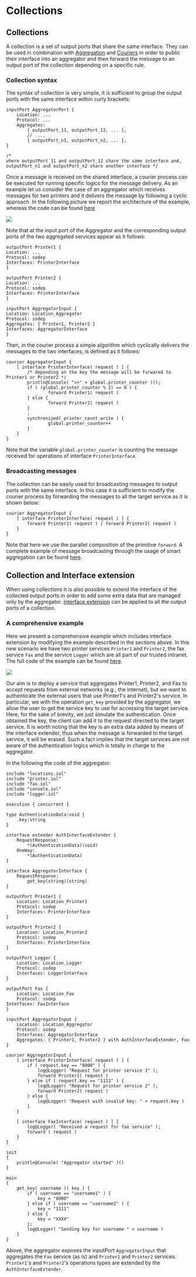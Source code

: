 # Collections

## Collections

A collection is a set of output ports that share the same interface. They can be used in combination with [Aggregation](https://github.com/jolie/docs/tree/f7380de3b4b0fc6b938ca43b657f4f0485963fdb/architectural-composition/aggreation.md) and [Couriers](couriers.md#courier-sessions) in order to public their interface into an aggregator and then forward the message to an output port of the collection depending on a specific rule.

### Collection syntax

The syntax of collection is very simple, it is sufficient to group the output ports with the same interface within curly brackets:

```jolie
inputPort AggregatorPort {
    Location: ...
    Protocol: ...
    Aggregates: 
        { outputPort_11, outputPort_12, ... },
        //  ...
        { outputPort_n1, outputPort_n2, ... },
}

/*
where outputPort_11 and outputPort_12 share the same interface and, 
outputPort_n1 and outputPort_n2 share another interface */
```

Once a message is received on the shared interface, a courier process can be executed for running specific logics for the message delivery. As an example let us consider the case of an aggregator which receives messages for two printers and it delivers the message by following a cyclic approach. In the following picture we report the architecture of the example, whereas the code can be found [here](https://github.com/jolie/examples/tree/master/04_architectural_composition/08_collection/01_simple_collection)

![](../../assets/image/smart_aggregation.png)

Note that at the input port of the Aggregator and the corresponding output ports of the two aggregated services appear as it follows:

```jolie
outputPort Printer1 {
Location: ...
Protocol: sodep
Interfaces: PrinterInterface
}

outputPort Printer2 {
Location: ...
Protocol: sodep
Interfaces: PrinterInterface
}

inputPort AggregatorInput {
Location: Location_Aggregator
Protocol: sodep
Aggregates: { Printer1, Printer2 }
Interfaces: AggregatorInterface
}
```

Then, in the courier process a simple algorithm which cyclically delivers the messages to the two interfaces, is defined as it follows:

```jolie
courier AggregatorInput {
    [ interface PrinterInterface( request ) ] {
        /* depending on the key the message will be forwared to Printer1 or Printer2 */
        println@Console( ">>" + global.printer_counter )();
        if ( (global.printer_counter % 2) == 0 ) {
                forward Printer1( request )
        } else {
                forward Printer2( request )
        }
        ;
        synchronized( printer_count_write ) {
                global.printer_counter++
        }
    }
}
```

Note that the variable `global.printer_counter` is counting the message received for operations of interface `PrinterInterface`.

### Broadcasting messages

The collection can be easily used for broadcasting messages to output ports with the same interface. In this case it is sufficient to modify the courier process by forwarding the messages to all the target service as it is shown below:

```jolie
courier AggregatorInput {
    [ interface PrinterInterface( request ) ] {
        forward Printer1( request ) | forward Printer2( request )
    }
}
```

Note that here we use the parallel composition of the primitive `forward`. A complete example of message broadcasting through the usage of smart aggregation can be found [here](https://github.com/jolie/examples/tree/master/04_architectural_composition/08_collection/02_broadcasting).

## Collection and Interface extension

When using collections it is also possible to extend the interface of the collected output ports in order to add some extra data that are managed only by the aggregator. [Interface extension](https://jolielang.gitbook.io/docs/architectural-composition/couriers#interface-extension) can be applied to all the output ports of a collection.

### A comprehensive example

Here we present a comprehensive example which includes interface extension by modifying the example described in the sections above. In this new scenario we have two printer services `Printer1` and `Printer2`, the fax service `Fax` and the service `Logger` which are all part of our trusted intranet. The full code of the example can be found [here](https://github.com/jolie/examples/tree/master/04_architectural_composition/08_collection/03_comprehensive_example).

![](../../assets/image/collection_comprehensive_example.png)

Our aim is to deploy a service that aggregates Printer1, Printer2, and Fax to accept requests from external networks \(e.g., the Internet\), but we want to authenticate the external users that use Printer1's and Printer2's service. In particular, we with the operation `get_key` provided by the aggregator, we allow the user to get the service key to use for accessing the target service. Here, for the sake of brevity, we just simulate the authentication. Once obtained the key, the client can add it to the request directed to the target service. It is worth noting that the key is an extra data added by means of the interface extender, thus when the message is forwarded to the target service, it will be erased. Such a fact implies that the target services are not aware of the authentication logics which is totally in charge to the aggregator.

In the following the code of the aggregator:

```jolie
include "locations.iol"
include "printer.iol"
include "fax.iol"
include "console.iol"
include "logger.iol"

execution { concurrent }

type AuthenticationData:void {
    .key:string
}

interface extender AuthInterfaceExtender {
    RequestResponse:
        *(AuthenticationData)(void)
    OneWay:
        *(AuthenticationData)
}

interface AggregatorInterface {
    RequestResponse:
        get_key(string)(string)
}

outputPort Printer1 {
    Location: Location_Printer1
    Protocol: sodep
    Interfaces: PrinterInterface
}

outputPort Printer2 {
    Location: Location_Printer2
    Protocol: sodep
    Interfaces: PrinterInterface
}

outputPort Logger {
    Location: Location_Logger
    Protocol: sodep
    Interfaces: LoggerInterface
}

outputPort Fax {
    Location: Location_Fax
    Protocol: sodep
Interfaces: FaxInterface
}

inputPort AggregatorInput {
    Location: Location_Aggregator
    Protocol: sodep
    Interfaces: AggregatorInterface
    Aggregates: { Printer1, Printer2 } with AuthInterfaceExtender, Fax
}

courier AggregatorInput {
    [ interface PrinterInterface( request ) ] {
        if ( request.key == "0000" ) {
            log@Logger( "Request for printer service 1" );
            forward Printer1( request )
        } else if ( request.key == "1111" ) {
            log@Logger( "Request for printer service 2" );
            forward Printer2( request )
        } else {
            log@Logger( "Request with invalid key: " + request.key )
        }
    }

    [ interface FaxInterface( request ) ] {
        log@Logger( "Received a request for fax service" );
        forward ( request )
    }
}

init
{
    println@Console( "Aggregator started" )()
}

main
{
    get_key( username )( key ) {
        if ( username == "username1" ) {
            key = "0000"
        } else if ( username == "username2" ) {
            key = "1111"
        } else {
            key = "XXXX"
        };
        log@Logger( "Sending key for username " + username )
    }
}
```

Above, the aggregator exposes the inputPort `AggregatorInput` that aggregates the `Fax` service \(as is\) and `Printer1` and `Printer2` services. `Printer1`'s and `Printer2`'s operations types are extended by the `AuthInterfaceExtender`.
